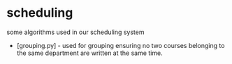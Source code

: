# scheduling
some algorithms used in our scheduling system
- [grouping.py] - used for grouping ensuring no two courses belonging to the same department are written at the same time.